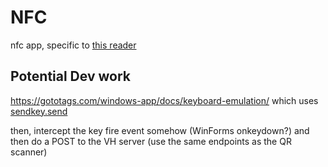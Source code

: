 # NFC
nfc app, specific to [this reader](https://www.amazon.com/ACR1252U-Read-Writer-Bonus-NTAG213/dp/B00X4U1OBM)

Potential Dev work
---
https://gototags.com/windows-app/docs/keyboard-emulation/ which uses [sendkey.send](https://docs.microsoft.com/en-us/dotnet/api/system.windows.forms.sendkeys.send)

then, intercept the key fire event somehow (WinForms onkeydown?) and then do a POST to the VH server (use the same endpoints as the QR scanner)
